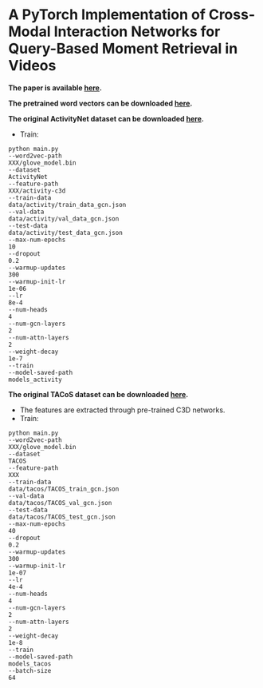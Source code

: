 # A PyTorch Implementation of Cross-Modal Interaction Networks for Query-Based Moment Retrieval in Videos

**The paper is available [here](https://arxiv.org/abs/1906.02497).**

**The pretrained word vectors can be downloaded [here](https://nlp.stanford.edu/projects/glove/).**

**The original ActivityNet dataset can be downloaded [here](http://activity-net.org/download.html).**
+ Train:
```
python main.py
--word2vec-path
XXX/glove_model.bin
--dataset
ActivityNet
--feature-path
XXX/activity-c3d
--train-data
data/activity/train_data_gcn.json
--val-data
data/activity/val_data_gcn.json
--test-data
data/activity/test_data_gcn.json
--max-num-epochs
10
--dropout
0.2
--warmup-updates
300
--warmup-init-lr
1e-06
--lr
8e-4
--num-heads
4
--num-gcn-layers
2
--num-attn-layers
2
--weight-decay
1e-7
--train
--model-saved-path
models_activity
```

**The original TACoS dataset can be downloaded [here](http://www.coli.uni-saarland.de/projects/smile/page.php?id=tacos).**
+ The features are extracted through pre-trained C3D networks.
+ Train:
```
python main.py
--word2vec-path
XXX/glove_model.bin
--dataset
TACOS
--feature-path
XXX
--train-data
data/tacos/TACOS_train_gcn.json
--val-data
data/tacos/TACOS_val_gcn.json
--test-data
data/tacos/TACOS_test_gcn.json
--max-num-epochs
40
--dropout
0.2
--warmup-updates
300
--warmup-init-lr
1e-07
--lr
4e-4
--num-heads
4
--num-gcn-layers
2
--num-attn-layers
2
--weight-decay
1e-8
--train
--model-saved-path
models_tacos
--batch-size
64
```

